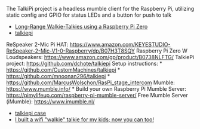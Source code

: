 
The TalkiPi project is a headless mumble client for the Raspberry Pi,
utilizing static config and GPIO for status LEDs and a button for push to talk

* [Long-Range Walkie-Talkies using a Raspberry Pi Zero](https://www.youtube.com/watch?v=b9qIMWn8uyY)
* [talkiepi](https://github.com/dchote/talkiepi)

ReSpeaker 2-Mic Pi HAT: https://www.amazon.com/KEYESTUDIO-ReSpeaker-2-Mic-V1-0-Raspberry/dp/B07H3T8SQY
Raspberry Pi Zero W
Loudspeakers: https://www.amazon.com/gp/product/B0738NLFTG/
TalkiePi project: https://github.com/dchote/talkiepi
Setup instructions:
    * https://github.com/CustomMachines/talkiepi
    * https://github.com/mnoonan296/talkiepi
    * https://github.com/MarcusWolschon/RasPi_stage_intercom
Mumble: https://www.mumble.info/
    * Build your own Raspberry Pi Mumble Server: https://pimylifeup.com/raspberry-pi-mumble-server/
Free Mumble Server (iMumble): https://www.imumble.nl/

* [talkiepi case](https://www.thingiverse.com/thing:3214731)
* [I built a wifi "walkie" talkie for my kids; now you can too!](https://projectable.me/i-built-a-wifi-walkie-talkie-for-my-kids-now-you-can-too/)
